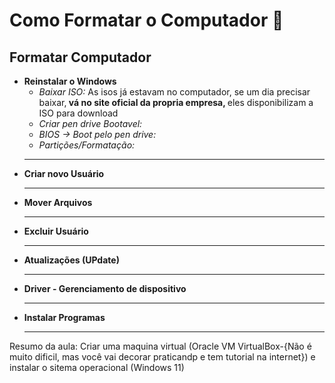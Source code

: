 # Como Formatar o Computador :robot:
## Formatar Computador
<ul>

  <li><b>Reinstalar o Windows</b>
   <ul>
     <li> <i>Baixar ISO:</i> As isos já estavam no computador, se um dia precisar baixar,<b> vá no site oficial da propria empresa, </b>eles disponibilizam a ISO para download</li>
     <li><i>Criar pen drive Bootavel:</i></li>
      <li><i>BIOS -> Boot pelo pen drive: </i></li>
     <li> <i>Partições/Formatação:</i>
    </ul>
   </li>
<hr>
<li><b>Criar novo Usuário</b></li>
<hr>
<li><b>Mover Arquivos</b></li>
<hr>
<li><b>Excluir Usuário</b></li>
<hr>
<li><b>Atualizações (UPdate)</b></li>
<hr>
<li><b>Driver - Gerenciamento de dispositivo</b></li>
<hr>
<li><b>Instalar Programas</b></li>
<hr>
</ul>
Resumo da aula: Criar uma maquina virtual (Oracle VM VirtualBox-{Não é muito dificil, mas você vai decorar praticandp e tem tutorial na internet}) e instalar o sitema operacional (Windows 11)
